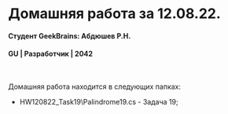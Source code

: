 # Домашняя работа за 12.08.22.
#### Студент GeekBrains: Абдюшев Р.Н.
#### GU | Разработчик | 2042
<br>

Домашняя работа находится в следующих папках:
* HW120822_Task19\Palindrome19.cs - Задача 19;
